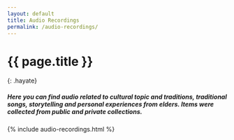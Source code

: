 ```yaml
---
layout: default
title: Audio Recordings
permalink: /audio-recordings/
---
```


# {{ page.title }}
{: .hayate}

##### Here you can find audio related to cultural topic and traditions, traditional songs, storytelling and personal experiences from elders.  Items were collected from public and private collections.

{% include audio-recordings.html %}
